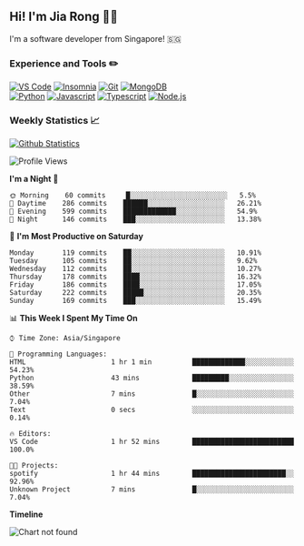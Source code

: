 ## Hi! I'm Jia Rong 👋🏻

I'm a software developer from Singapore! 🇸🇬

### Experience and Tools ✏️
[![VS Code](https://img.shields.io/badge/VS%20Code-007acc?style=for-the-badge&logo=visual-studio-code&logoColor=white)](https://code.visualstudio.com)
[![Insomnia](https://img.shields.io/badge/Insomina-5849be?style=for-the-badge&logo=insomnia&logoColor=white)](https://insomnia.rest/)
[![Git](https://img.shields.io/badge/Git-f05032?style=for-the-badge&logo=git&logoColor=white)](https://git-scm.com/)
[![MongoDB](https://img.shields.io/badge/MongoDB-47a248?style=for-the-badge&logo=mongodb&logoColor=white)](https://www.mongodb.com/)    
[![Python](https://img.shields.io/badge/Python-3776ab?style=for-the-badge&logo=python&logoColor=white)](https://www.python.org/)
[![Javascript](https://img.shields.io/badge/Javascript-f7df1e?style=for-the-badge&logo=javascript&logoColor=white)](https://developer.mozilla.org/en-US/docs/Web/JavaScript)
[![Typescript](https://img.shields.io/badge/Typescript-007acc?style=for-the-badge&logo=typescript&logoColor=white)](https://www.typescriptlang.org/)
[![Node.js](https://img.shields.io/badge/Node.js-339933?style=for-the-badge&logo=node.js&logoColor=white)](https://nodejs.org/en/)

### Weekly Statistics 📈
[![Github Statistics](https://github-readme-stats.vercel.app/api?username=fourjr&count_private=true)](https://github.com/anuraghazra/github-readme-stats)

<!--START_SECTION:waka-->
![Profile Views](http://img.shields.io/badge/Profile%20Views-4-blue)

**I'm a Night 🦉** 

```text
🌞 Morning    60 commits     █░░░░░░░░░░░░░░░░░░░░░░░░   5.5% 
🌆 Daytime    286 commits    ██████░░░░░░░░░░░░░░░░░░░   26.21% 
🌃 Evening    599 commits    █████████████░░░░░░░░░░░░   54.9% 
🌙 Night      146 commits    ███░░░░░░░░░░░░░░░░░░░░░░   13.38%

```
📅 **I'm Most Productive on Saturday** 

```text
Monday       119 commits    ██░░░░░░░░░░░░░░░░░░░░░░░   10.91% 
Tuesday      105 commits    ██░░░░░░░░░░░░░░░░░░░░░░░   9.62% 
Wednesday    112 commits    ██░░░░░░░░░░░░░░░░░░░░░░░   10.27% 
Thursday     178 commits    ████░░░░░░░░░░░░░░░░░░░░░   16.32% 
Friday       186 commits    ████░░░░░░░░░░░░░░░░░░░░░   17.05% 
Saturday     222 commits    █████░░░░░░░░░░░░░░░░░░░░   20.35% 
Sunday       169 commits    ███░░░░░░░░░░░░░░░░░░░░░░   15.49%

```


📊 **This Week I Spent My Time On** 

```text
⌚︎ Time Zone: Asia/Singapore

💬 Programming Languages: 
HTML                     1 hr 1 min          █████████████░░░░░░░░░░░░   54.23% 
Python                   43 mins             █████████░░░░░░░░░░░░░░░░   38.59% 
Other                    7 mins              █░░░░░░░░░░░░░░░░░░░░░░░░   7.04% 
Text                     0 secs              ░░░░░░░░░░░░░░░░░░░░░░░░░   0.14%

🔥 Editors: 
VS Code                  1 hr 52 mins        █████████████████████████   100.0%

🐱‍💻 Projects: 
spotify                  1 hr 44 mins        ███████████████████████░░   92.96% 
Unknown Project          7 mins              █░░░░░░░░░░░░░░░░░░░░░░░░   7.04%

```

**Timeline**

![Chart not found](https://github.com/fourjr/fourjr/blob/master/charts/bar_graph.png) 


<!--END_SECTION:waka-->
